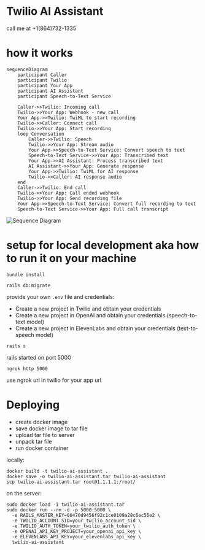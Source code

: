 # Twilio AI Assistant

call me at +1(864)732-1335

# how it works

```
sequenceDiagram
    participant Caller
    participant Twilio
    participant Your App
    participant AI Assistant
    participant Speech-to-Text Service

    Caller->>Twilio: Incoming call
    Twilio->>Your App: Webhook - new call
    Your App->>Twilio: TwiML to start recording
    Twilio->>Caller: Connect call
    Twilio->>Your App: Start recording
    loop Conversation
        Caller->>Twilio: Speech
        Twilio->>Your App: Stream audio
        Your App->>Speech-to-Text Service: Convert speech to text
        Speech-to-Text Service->>Your App: Transcribed text
        Your App->>AI Assistant: Process transcribed text
        AI Assistant->>Your App: Generate response
        Your App->>Twilio: TwiML for AI response
        Twilio->>Caller: AI response audio
    end
    Caller->>Twilio: End call
    Twilio->>Your App: Call ended webhook
    Twilio->>Your App: Send recording file
    Your App->>Speech-to-Text Service: Convert full recording to text
    Speech-to-Text Service->>Your App: Full call transcript
```

![Sequence Diagram](./requirements/seq%20diagram.png)

# setup for local development aka how to run it on your machine

```
bundle install
```

```
rails db:migrate
```

provide your own `.env` file and credentials:

- Create a new project in Twilio and obtain your credentials
- Create a new project in OpenAI and obtain your credentials (speech-to-text model)
- Create a new project in ElevenLabs and obtain your credentials (text-to-speech model)

```
rails s
```

rails started on port 5000

```
ngrok http 5000
```

use ngrok url in twilio for your app url

# Deploying

- create docker image
- save docker image to tar file
- upload tar file to server
- unpack tar file
- run docker container

locally:

```
docker build -t twilio-ai-assistant .
docker save -o twilio-ai-assistant.tar twilio-ai-assistant
scp twilio-ai-assistant.tar root@1.1.1.1:/root/
```

on the server:

```
sudo docker load -i twilio-ai-assistant.tar
sudo docker run --rm -d -p 5000:5000 \
  -e RAILS_MASTER_KEY=00470d9456f92c1ce0109a28c6ec56e2 \
  -e TWILIO_ACCOUNT_SID=your_twilio_account_sid \
  -e TWILIO_AUTH_TOKEN=your_twilio_auth_token \
  -e OPENAI_API_KEY_PROJECT=your_openai_api_key \
  -e ELEVENLABS_API_KEY=your_elevenlabs_api_key \
  twilio-ai-assistant
```
